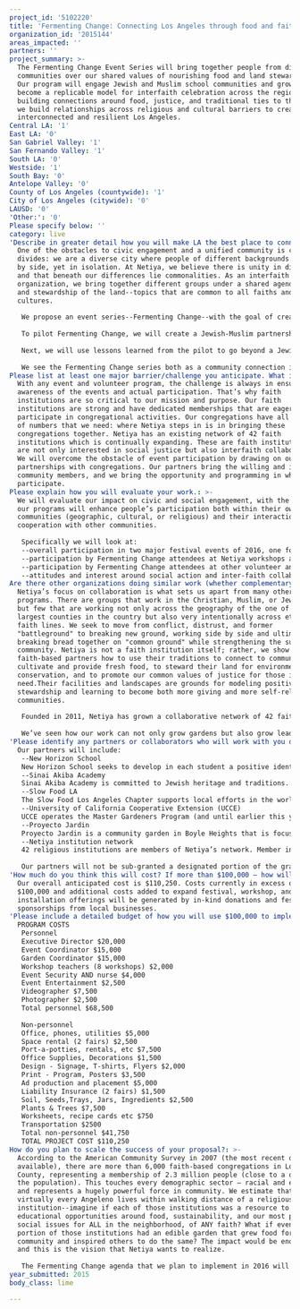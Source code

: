```yaml
---
project_id: '5102220'
title: 'Fermenting Change: Connecting Los Angeles through food and faith'
organization_id: '2015144'
areas_impacted: ''
partners: ''
project_summary: >-
  The Fermenting Change Event Series will bring together people from diverse
  communities over our shared values of nourishing food and land stewardship.
  Our program will engage Jewish and Muslim school communities and grow to
  become a replicable model for interfaith celebration across the region. By
  building connections around food, justice, and traditional ties to the earth,
  we build relationships across religious and cultural barriers to create an
  interconnected and resilient Los Angeles.
Central LA: '1'
East LA: '0'
San Gabriel Valley: '1'
San Fernando Valley: '1'
South LA: '0'
Westside: '1'
South Bay: '0'
Antelope Valley: '0'
County of Los Angeles (countywide): '1'
City of Los Angeles (citywide): '0'
LAUSD: '0'
'Other:': '0'
Please specify below: ''
category: live
'Describe in greater detail how you will make LA the best place to connect:': >-
  One of the obstacles to civic engagement and a unified community is cultural
  divides: we are a diverse city where people of different backgrounds live side
  by side, yet in isolation. At Netiya, we believe there is unity in diversity
  and that beneath our differences lie commonalities. As an interfaith
  organization, we bring together different groups under a shared agenda: food
  and stewardship of the land--topics that are common to all faiths and
  cultures. 
   
   We propose an event series--Fermenting Change--with the goal of creating cross-cultural understanding and engagement around the critical issues of food justice and land stewardship. To enhance the impact of our events, we will also host eight workshops and/or volunteer events throughout the year. 
   
   To pilot Fermenting Change, we will create a Jewish-Muslim partnership, bringing together communities in a celebration of common food traditions, ties to agrarian roots, and commitments to social action. We’ll implement the pilot with Sinai Akiba Academy (a Jewish school) and New Horizon School (a Muslim school), both members of Netiya’s interfaith network that will be implementing Netiya’s Just Food & Gardens program at the end of 2015 and beginning of 2016 respectively. As part of those programs, both schools are creating edible gardens on their properties, and hosting educational workshops on topics ranging from gardening and pest management to water-wise technology, traditional cooking preservation, and food justice. More details on our Just Food & Gardens program can be found here: http://www.netiya.org/programs/
   
   Next, we will use lessons learned from the pilot to go beyond a Jewish-Muslim partnership to draw in communities of all faiths. We will host a second event using our 42-member network of faith institutions to create a truly universal and interfaith gathering. The event will be both educational--providing classes and workshops--and inspirational, giving participants the tools and connections to participate in volunteer opportunities, advocate for relevant policy changes, and become ambassadors for food justice in their own communities. 
   
   We see the Fermenting Change series both as a community connection in itself, and also as a means to inspire action and interaction outside of the events. Our events will galvanize participants around social change and food issues, resulting in more city-wide participation in volunteer and cultural events both within and outside of the congregation community.
Please list at least one major barrier/challenge you anticipate. What is your strategy for overcoming these obstacles?: >-
  With any event and volunteer program, the challenge is always in ensuring
  awareness of the events and actual participation. That’s why faith
  institutions are so critical to our mission and purpose. Our faith
  institutions are strong and have dedicated memberships that are eager to
  participate in congregational activities. Our congregations have all the force
  of numbers that we need: where Netiya steps in is in bringing these
  congregations together. Netiya has an existing network of 42 faith
  institutions which is continually expanding. These are faith institutions that
  are not only interested in social justice but also interfaith collaboration.
  We will overcome the obstacle of event participation by drawing on our strong
  partnerships with congregations. Our partners bring the willing and interested
  community members, and we bring the opportunity and programming in which to
  participate.
Please explain how you will evaluate your work.: >-
  We will evaluate our impact on civic and social engagement, with the goal that
  our programs will enhance people’s participation both within their own
  communities (geographic, cultural, or religious) and their interaction and
  cooperation with other communities.
   
   Specifically we will look at:
   --overall participation in two major festival events of 2016, one focused on communities of Sinai Akiba Academy and New Horizon School together and one for the general public
   --participation by Fermenting Change attendees at Netiya workshops and volunteer events, as measured by attendance records
   --participation by Fermenting Change attendees at other volunteer and cultural events, as measured through participant surveys
   --attitudes and interest around social action and inter-faith collaboration, as measured by surveys with participants, newsletter readership
Are there other organizations doing similar work (whether complementary or competitive)? What is unique about your proposed approach?: >-
  Netiya’s focus on collaboration is what sets us apart from many other
  programs. There are groups that work in the Christian, Muslim, or Jewish world
  but few that are working not only across the geography of the one of the
  largest counties in the country but also very intentionally across ethnic and
  faith lines. We seek to move from conflict, distrust, and former
  "battleground" to breaking new ground, working side by side and ultimately to
  breaking bread together on "common ground" while strengthening the surrounding
  community. Netiya is not a faith institution itself; rather, we show our
  faith-based partners how to use their traditions to connect to community, to
  cultivate and provide fresh food, to steward their land for environmental
  conservation, and to promote our common values of justice for those in
  need.Their facilities and landscapes are grounds for modeling positive
  stewardship and learning to become both more giving and more self-reliant
  communities.
   
   Founded in 2011, Netiya has grown a collaborative network of 42 faith-based institutions across the Greater Los Angeles Area. We have installed 13 Just Gardens, and organized over 160 community-wide educational programs in the past four years on topics ranging from food procurement to food relief; from GMOs to integrated pest control and composting in your congregation's garden; and from fermenting change in a food desert to fermenting food from the garden. We have forged a Board; an Executive Council of seven community leaders from our network institutions that meet weekly; and a network of liaisons from our member institutions that meets twice a year. For the past four years Netiya has partnered with over 60 congregations and organizations all over Los Angeles County to create customized programming for their campers, students, staff, and/or congregants.
   
   We’ve seen how our work can not only grow gardens but also grow leaders and community. Past events include our Local Food Procurement trainings which have resulted in 17 institutions sourcing their food locally. Our 2012 GMO teach-in successfully combined the social and spiritual, utilizing a partner synagogue as host for an event that taught the public critical knowledge about their food. Our Shared Earth Project--a collaboration between a Unitarian Universalist Church and two Jewish Synagogues--has proven that the process of building a garden and sharing a love of food can bring different cultures and faiths together.
'Please identify any partners or collaborators who will work with you on this project. How much of the $100,000 grant award will each partner receive?': |-
  Our partners will include:
   --New Horizon School
   New Horizon School seeks to develop in each student a positive identity as an American Muslim who is prepared intellectually, socially, emotionally, spiritually, and physically to succeed in a diverse and ever-changing world. New Horizon will host garden volunteer workdays, educational workshops, and will host Fermenting Change events. All events will be open to the public. 
   --Sinai Akiba Academy
   Sinai Akiba Academy is committed to Jewish heritage and traditions. They welcome Jewish students of all backgrounds and affiliations to observe life cycle events, for prayer, rituals, learning, music, and community. Sinai Akiba will host garden volunteer workdays, educational workshops, and will host Fermenting Change events. All events will be open to the public. 
   --Slow Food LA
   The Slow Food Los Angeles Chapter supports local efforts in the worldwide movement to reconnect people with their food and all that it takes to produce it. Slow Food LA members will assist with event programming and outreach for Fermenting Change. 
   --University of California Cooperative Extension (UCCE)
   UCCE operates the Master Gardeners Program (and until earlier this year, the Master Food Preserver program), with the purpose of training people in gardening and food preservation so that their their skills can be imparted to the community. As part of their certification, Master Gardeners and Food Preservers must donate their time to train and teach their skills. Fermenting Change will work with members of these two programs to put on its workshops and event activities. 
   --Proyecto Jardin
   Proyecto Jardin is a community garden in Boyle Heights that is focused on the principles of sustainability to mobilize collective action for food justice. Proyecto Jardin will be a partner on the second Fermenting Change Festival, assisting with outreach, organizing programming, and possibly hosting the main event.
   --Netiya institution network
   42 religious institutions are members of Netiya’s network. Member institutions are located all over the county and include congregations, schools, and service organizations from a variety of religious affiliations. Members of the network will assist with outreach for Fermenting Change. 
   
   Our partners will not be sub-granted a designated portion of the grant, but grant funds will pay for services that Netiya normally charges fees for and will cover costs of program activities that take place at their sites.
'How much do you think this will cost? If more than $100,000 – how will you cover the additional costs?': >-
  Our overall anticipated cost is $110,250. Costs currently in excess of
  $100,000 and additional costs added to expand festival, workshop, and garden
  installation offerings will be generated by in-kind donations and festival
  sponsorships from local businesses.
'Please include a detailed budget of how you will use $100,000 to implement this project.': |-
  PROGRAM COSTS
   Personnel
   Executive Director $20,000
   Event Coordinator $15,000
   Garden Coordinator $15,000
   Workshop teachers (8 workshops) $2,000
   Event Security AND nurse $4,000
   Event Entertainment $2,500
   Videographer $7,500
   Photographer $2,500
   Total personnel $68,500
    
   Non-personnel 
   Office, phones, utilities $5,000
   Space rental (2 fairs) $2,500
   Port-a-potties, rentals, etc $7,500
   Office Supplies, Decorations $1,500
   Design - Signage, T-shirts, Flyers $2,000
   Print - Program, Posters $3,500
   Ad production and placement $5,000
   Liability Insurance (2 fairs) $1,500
   Soil, Seeds,Trays, Jars, Ingredients $2,500
   Plants & Trees $7,500
   Worksheets, recipe cards etc $750
   Transportation $2500
   Total non-personnel $41,750
   TOTAL PROJECT COST $110,250
How do you plan to scale the success of your proposal?: >-
  According to the American Community Survey in 2007 (the most recent data
  available), there are more than 6,000 faith-based congregations in Los Angeles
  County, representing a membership of 2.3 million people (close to a quarter of
  the population). This touches every demographic sector – racial and economic –
  and represents a hugely powerful force in community. We estimate that
  virtually every Angeleno lives within walking distance of a religious
  institution--imagine if each of those institutions was a resource to host
  educational opportunities around food, sustainability, and our most pressing
  social issues for ALL in the neighborhood, of ANY faith? What if even a small
  portion of those institutions had an edible garden that grew food for the
  community and inspired others to do the same? The impact would be enormous,
  and this is the vision that Netiya wants to realize.
   
   The Fermenting Change agenda that we plan to implement in 2016 will be the beginning of a replicable and sustainable program to engage citizens of our diverse community. From the success and lessons of 2016, we can not only host more Fermenting Change events, but inspire and train more and more participants to do meaningful volunteer work and engage in social action. We believe that with Fermenting Change we can lay the groundwork for activism that connects people across religious boundaries, cultural barriers, social class, and geography.
year_submitted: 2015
body_class: lime

---
```

